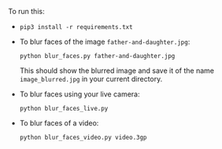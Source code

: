 To run this:
- `pip3 install -r requirements.txt`
- To blur faces of the image `father-and-daughter.jpg`:
    ```
    python blur_faces.py father-and-daughter.jpg
    ```
    This should show the blurred image and save it of the name `image_blurred.jpg` in your current directory.

- To blur faces using your live camera:
    ```
    python blur_faces_live.py
    ```
- To blur faces of a video:
    ```
    python blur_faces_video.py video.3gp
    ```